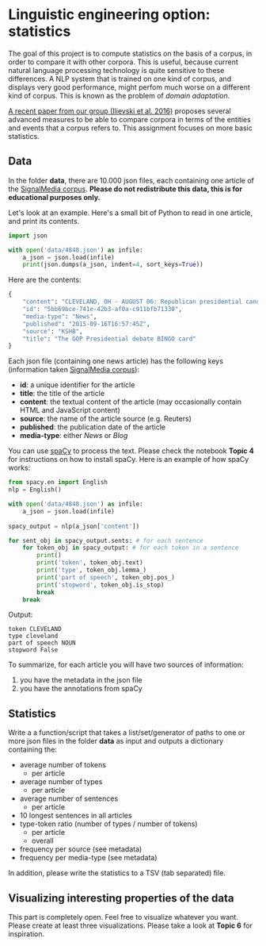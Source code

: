 # Linguistic engineering option: statistics

The goal of this project is to compute statistics on the basis of a corpus, in order to compare it with other corpora. This is useful, because current natural language processing technology is quite sensitive to these differences. A NLP system that is trained on one kind of corpus, and displays very good performance, might perfom much worse on a different kind of corpus. This is known as the problem of *domain adaptation*. 

[A recent paper from our group (Ilievski et al. 2016)](http://www.aclweb.org/anthology/C/C16/C16-1112.pdf) proposes several advanced measures to be able to compare corpora in terms of the entities and events that a corpus refers to. This assignment focuses on more basic statistics.

## Data
In the folder **data**, there are 10.000 json files, each containing one article of the [SignalMedia corpus](http://research.signalmedia.co/newsir16/signal-dataset.html). **Please do not redistribute this data, this is for educational purposes only.**

Let's look at an example. Here's a small bit of Python to read in one article, and print its contents.

```python
import json

with open('data/4848.json') as infile:
    a_json = json.load(infile)
    print(json.dumps(a_json, indent=4, sort_keys=True))
```

Here are the contents:

```python
{
    "content": "CLEVELAND, OH - AUGUST 06: Republican presidential candidates (L-R) New Jersey Gov. Chris Christie, Sen. Marco Rubio (R-FL), Ben Carson, Wisconsin Gov. Scott Walker, Donald Trump, Jeb Bush, Mike Huckabee and Sen. Ted Cruz (R-TX) take the stage at the Quicken Loans Arena August 6, 2015 in Cleveland, Ohio. \n \nScott Olson \n \nImage copyright 2015 . All rights reserved. This material may not be published, broadcast, rewritten, or redistributed.",
    "id": "5bb69bce-741e-42b3-af0a-c911bfb71330",
    "media-type": "News",
    "published": "2015-09-16T16:57:45Z",
    "source": "KSHB",
    "title": "The GOP Presidential debate BINGO card"
}
```

Each json file (containing one news article) has the following keys (information taken [SignalMedia corpus](http://research.signalmedia.co/newsir16/signal-dataset.html)):

* **id**: a unique identifier for the article
* **title**: the title of the article
* **content**: the textual content of the article (may occasionally contain HTML and JavaScript content)
* **source**: the name of the article source (e.g. Reuters)
* **published**: the publication date of the article
* **media-type**: either *News* or *Blog*

You can use [spaCy](https://spacy.io/) to process the text. Please check the notebook **Topic 4** for instructions on how to install spaCy. Here is an example of how spaCy works:

```python
from spacy.en import English
nlp = English()

with open('data/4848.json') as infile:
    a_json = json.load(infile)
    
spacy_output = nlp(a_json['content'])

for sent_obj in spacy_output.sents: # for each sentence
    for token_obj in spacy_output: # for each token in a sentence
        print()
        print('token', token_obj.text)
        print('type', token_obj.lemma_)
        print('part of speech', token_obj.pos_)
        print('stopword', token_obj.is_stop)
        break
    break
```

Output: 

```
token CLEVELAND
type cleveland
part of speech NOUN
stopword False
```

To summarize, for each article you will have two sources of information:

1. you have the metadata in the json file
2. you have the annotations from spaCy




## Statistics

Write a a function/script that takes a list/set/generator of paths to one or more json files in the folder **data** as input and outputs a dictionary containing the:

* average number of tokens
    * per article
* average number of types
    * per article
* average number of sentences
    * per article
* 10 longest sentences in all articles
* type-token ratio (number of types / number of tokens)
    * per article
    * overall
* frequency per source (see metadata)
* frequency per media-type (see metadata)

In addition, please write the statistics to a TSV (tab separated) file.

## Visualizing interesting properties of the data
This part is completely open. Feel free to visualize whatever you want.
Please create at least three visualizations. Please take a look at **Topic 6** for inspiration.
